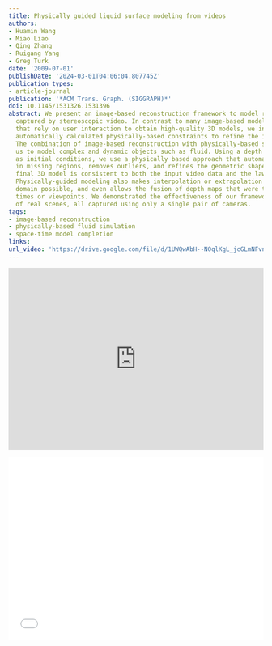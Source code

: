 ```yaml
---
title: Physically guided liquid surface modeling from videos
authors:
- Huamin Wang
- Miao Liao
- Qing Zhang
- Ruigang Yang
- Greg Turk
date: '2009-07-01'
publishDate: '2024-03-01T04:06:04.807745Z'
publication_types:
- article-journal
publication: '*ACM Trans. Graph. (SIGGRAPH)*'
doi: 10.1145/1531326.1531396
abstract: We present an image-based reconstruction framework to model real water scenes
  captured by stereoscopic video. In contrast to many image-based modeling techniques
  that rely on user interaction to obtain high-quality 3D models, we instead apply
  automatically calculated physically-based constraints to refine the initial model.
  The combination of image-based reconstruction with physically-based simulation allows
  us to model complex and dynamic objects such as fluid. Using a depth map sequence
  as initial conditions, we use a physically based approach that automatically fills
  in missing regions, removes outliers, and refines the geometric shape so that the
  final 3D model is consistent to both the input video data and the laws of physics.
  Physically-guided modeling also makes interpolation or extrapolation in the space-time
  domain possible, and even allows the fusion of depth maps that were taken at different
  times or viewpoints. We demonstrated the effectiveness of our framework with a number
  of real scenes, all captured using only a single pair of cameras.
tags:
- image-based reconstruction
- physically-based fluid simulation
- space-time model completion
links:
url_video: 'https://drive.google.com/file/d/1UWQwAbH--N0qlKgL_jcGLmNFvnUnbDrF/view'
---
```


<p align="center">
<iframe width="100%" height="360" src="https://www.youtube.com/embed/QeVESnBEHYE?si=DYLSfQBuj7qm7lYt" title="YouTube video player" frameborder="0" allow="accelerometer; autoplay; clipboard-write; encrypted-media; gyroscope; picture-in-picture; web-share" allowfullscreen></iframe>
</p>
<p align="center">
<iframe width="100%" height="360" src="//player.bilibili.com/player.html?aid=682842325&bvid=BV17S4y1K7NZ&cid=563637318&p=1" scrolling="no" border="0" frameborder="no" framespacing="0" allowfullscreen="true"> </iframe>
</p>

